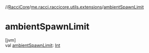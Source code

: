 //[RacciCore](../../index.md)/[me.racci.raccicore.utils.extensions](index.md)/[ambientSpawnLimit](ambient-spawn-limit.md)

# ambientSpawnLimit

[jvm]\
val [ambientSpawnLimit](ambient-spawn-limit.md): [Int](https://kotlinlang.org/api/latest/jvm/stdlib/kotlin/-int/index.html)
